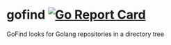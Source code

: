 # gofind [![Go Report Card](https://goreportcard.com/badge/github.com/vasili-v/gofind)](https://goreportcard.com/report/github.com/vasili-v/gofind)
GoFind looks for Golang repositories in a directory tree
